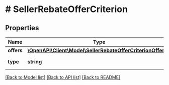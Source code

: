 # # SellerRebateOfferCriterion

## Properties

Name | Type | Description | Notes
------------ | ------------- | ------------- | -------------
**offers** | [**\OpenAPI\Client\Model\SellerRebateOfferCriterionOffers[]**](SellerRebateOfferCriterionOffers.md) | Set of offers | 
**type** | **string** | Criteria type: CONTAINS_OFFERS | 

[[Back to Model list]](../../README.md#documentation-for-models) [[Back to API list]](../../README.md#documentation-for-api-endpoints) [[Back to README]](../../README.md)


